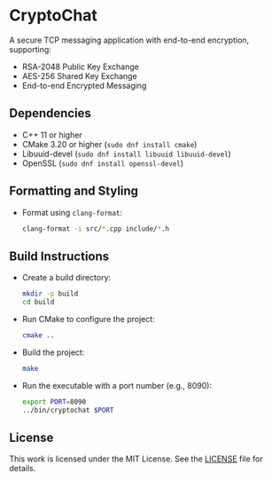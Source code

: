 # CryptoChat

A secure TCP messaging application with end-to-end encryption, supporting:

- RSA-2048 Public Key Exchange
- AES-256 Shared Key Exchange
- End-to-end Encrypted Messaging

## Dependencies

- C++ 11 or higher
- CMake 3.20 or higher (`sudo dnf install cmake`)
- Libuuid-devel (`sudo dnf install libuuid libuuid-devel`)
- OpenSSL (`sudo dnf install openssl-devel`)

## Formatting and Styling

- Format using `clang-format`:
  ```bash
  clang-format -i src/*.cpp include/*.h
  ```

## Build Instructions

- Create a build directory:
  ```bash
  mkdir -p build
  cd build
  ```
- Run CMake to configure the project:
  ```bash
  cmake ..
  ```
- Build the project:
  ```bash
  make
  ```
- Run the executable with a port number (e.g., 8090):
  ```bash
  export PORT=8090
  ../bin/cryptochat $PORT
  ```

## License

This work is licensed under the MIT License. See the [LICENSE](./LICENSE) file for details.
